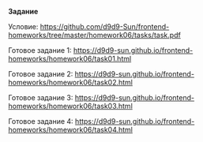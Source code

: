 **Задание**

Условие: https://github.com/d9d9-Sun/frontend-homeworks/tree/master/homework06/tasks/task.pdf

Готовое задание 1: https://d9d9-sun.github.io/frontend-homeworks/homework06/task01.html

Готовое задание 2: https://d9d9-sun.github.io/frontend-homeworks/homework06/task02.html

Готовое задание 3: https://d9d9-sun.github.io/frontend-homeworks/homework06/task03.html

Готовое задание 4: https://d9d9-sun.github.io/frontend-homeworks/homework06/task04.html